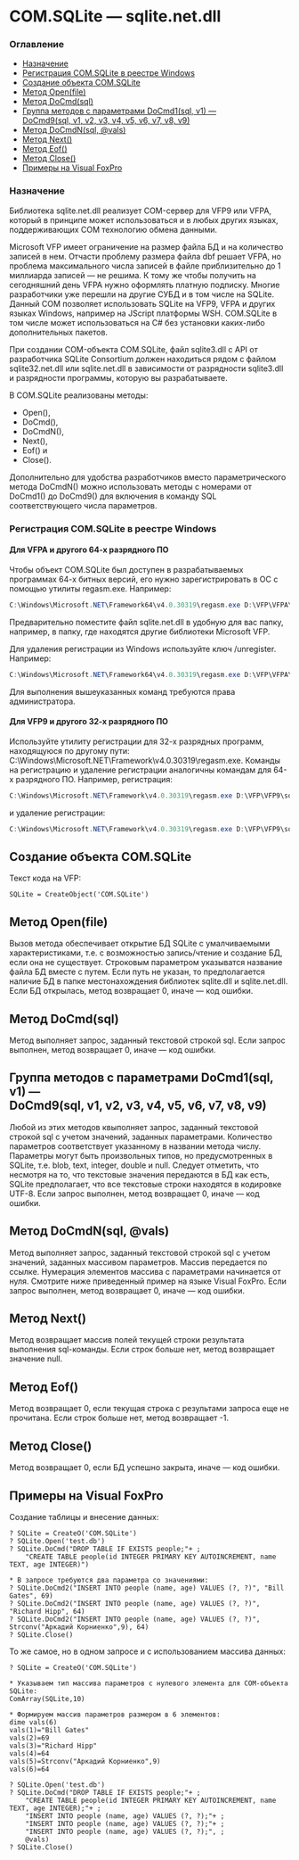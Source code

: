 # COM.SQLite — sqlite.net.dll
### Оглавление
- [Назначение](#Назначение)  
- [Регистрация COM.SQLite в реестре Windows](#Регистрация-COMSQLite-в-реестре-Windows)
- [Создание объекта COM.SQLite](#Создание-объекта-COMSQLite)
- [Метод Open(file)](#Метод-Openfile)
- [Метод DoCmd(sql)](#Метод-DoCmdsql)
- [Группа методов с параметрами DoCmd1(sql, v1) —<br>DoCmd9(sql, v1, v2, v3, v4, v5, v6, v7, v8, v9)](#Группа-методов-с-параметрами-DoCmd1sql-v1-DoCmd9sql-v1-v2-v3-v4-v5-v6-v7-v8-v9)
- [Метод DoCmdN(sql, @vals)](#Метод-DoCmdNsql-vals)
- [Метод Next()](#Метод-Next)
- [Метод Eof()](#Метод-Eof)
- [Метод Close()](#Метод-Close)
- [Примеры на Visual FoxPro](#Примеры-на-Visual-FoxPro)
### Назначение
Библиотека sqlite.net.dll реализует COM-сервер для VFP9 или VFPA, который в принципе может использоваться и в любых других языках, поддерживающих COM технологию обмена данными.  

Microsoft VFP имеет ограничение на размер файла БД и на количество записей в нем. Отчасти проблему размера файла dbf решает VFPA,
но проблема максимального числа записей в файле приблизительно до 1 миллиарда записей — не решима. К тому же чтобы получить на
сегодняшний день VFPA нужно оформлять платную подписку. Многие разработчики уже перешли на другие СУБД и в том числе на SQLite. Данный COM позволяет использовать SQLite на VFP9, VFPA и других языках Windows, например на JScript платформы WSH. COM.SQLite в том числе может использоваться на C# без установки каких-либо дополнительных пакетов.  

При создании COM-объекта COM.SQLite, файл sqlite3.dll с API от разработчика SQLite Consortium должен находиться рядом с файлом sqlite32.net.dll или sqlite.net.dll в зависимости от разрядности sqlite3.dll и разрядности программы, которую вы разрабатываете.  

В COM.SQLite реализованы методы:
- Open(),
- DoCmd(),
- DoCmdN(),
- Next(),
- Eof() и
- Close().

Дополнительно для удобства разработчиков вместо параметрического метода DoCmdN() можно использовать методы с номерами от DoCmd1() до DoCmd9() для включения в команду SQL соответствующего числа параметров.
### Регистрация COM.SQLite в реестре Windows
#### Для VFPA и другого 64-х разрядного ПО
Чтобы объект COM.SQLite был доступен в разрабатываемых программах 64-х битных версий, его нужно зарегистрировать в ОС с помощью
утилиты regasm.exe. Например:
```PowerShell
C:\Windows\Microsoft.NET\Framework64\v4.0.30319\regasm.exe D:\VFP\VFPA\sqlite.net.dll /codebase
```
Предварительно поместите файл sqlite.net.dll в удобную для вас папку, например, в папку, где находятся другие библиотеки
Microsoft VFP.  

Для удаления регистрации из Windows используйте ключ /unregister. Например:
```PowerShell
C:\Windows\Microsoft.NET\Framework64\v4.0.30319\regasm.exe D:\VFP\VFPA\sqlite.net.dll /unregister
```
Для выполнения вышеуказанных команд требуются права администратора.
#### Для VFP9 и другого 32-х разрядного ПО
Используйте утилиту регистрации для 32-х разрядных программ, находящуюся по другому пути:
C:\Windows\Microsoft.NET\Framework\v4.0.30319\regasm.exe. Команды на регистрацию и удаление регистрации аналогичны командам
для 64-х разрядного ПО. Например, регистрация:
```PowerShell
C:\Windows\Microsoft.NET\Framework\v4.0.30319\regasm.exe D:\VFP\VFP9\sqlite32.net.dll /codebase
```
и удаление регистрации:
```PowerShell
C:\Windows\Microsoft.NET\Framework\v4.0.30319\regasm.exe D:\VFP\VFP9\sqlite32.net.dll /unregister
```
## Создание объекта COM.SQLite
Текст кода на VFP:
```xBase
SQLite = CreateObject('COM.SQLite')
```
## Метод Open(file)
Вызов метода обеспечивает открытие БД SQLite с умалчиваемыми характеристиками, т.е. с возможностью запись/чтение и создание БД, если она не существует. Строковым параметром указыватся название файла БД вместе с путем. Если путь не указан, то предполагается наличие БД в папке местонахождения библиотек sqlite.dll и sqlite.net.dll. Если БД открылась, метод возвращает 0, иначе — код ошибки.
## Метод DoCmd(sql)
Метод выполняет запрос, заданный текстовой строкой sql. Если запрос выполнен, метод возвращает 0, иначе — код ошибки.
## Группа методов с параметрами DoCmd1(sql, v1) —<br>DoCmd9(sql, v1, v2, v3, v4, v5, v6, v7, v8, v9)
Любой из этих методов квыполняет запрос, заданный текстовой строкой sql с учетом значений, заданных параметрами. Количество параметров соответствует указанному в названии метода числу. Параметры могут быть произвольных типов, но предусмотренных в SQLite, т.е. blob, text, integer, double и null. Следует отметить, что несмотря на то, что текстовые значения передаются в БД как есть, SQLite предполагает, что все текстовые строки находятся в кодировке UTF-8. Если запрос выполнен, метод возвращает 0, иначе — код ошибки.
## Метод DoCmdN(sql, @vals)
Метод выполняет запрос, заданный текстовой строкой sql с учетом значений, заданных массивом параметров. Массив передается по ссылке. Нумерация элементов массива с параметрами начинается от нуля. Смотрите ниже приведенный пример на языке Visual FoxPro. Если запрос выполнен, метод возвращает 0, иначе — код ошибки.
## Метод Next()
Метод возвращает массив полей текущей строки результата выполнения sql-команды. Если строк больше нет, метод возвращает значение null.
## Метод Eof()
Метод возвращает 0, если текущая строка с результами запроса еще не прочитана. Если строк больше нет, метод возвращает -1.
## Метод Close()
Метод возвращает 0, если БД успешно закрыта, иначе — код ошибки.
## Примеры на Visual FoxPro
Создание таблицы и внесение данных:
```xbase
? SQLite = CreateO('COM.SQLite')
? SQLite.Open('test.db')
? SQLite.DoCmd("DROP TABLE IF EXISTS people;"+ ;
    "CREATE TABLE people(id INTEGER PRIMARY KEY AUTOINCREMENT, name TEXT, age INTEGER)")

* В запросе требуются два параметра со значениями:
? SQLite.DoCmd2("INSERT INTO people (name, age) VALUES (?, ?)", "Bill Gates", 69)
? SQLite.DoCmd2("INSERT INTO people (name, age) VALUES (?, ?)", "Richard Hipp", 64)
? SQLite.DoCmd2("INSERT INTO people (name, age) VALUES (?, ?)", Strconv("Аркадий Корниенко",9), 64)
? SQLite.Close()
```
То же самое, но в одном запросе и с использованием массива данных:
```xbase
? SQLite = CreateO('COM.SQLite')

* Указываем тип массива параметров с нулевого элемента для COM-объекта SQLite:
ComArray(SQLite,10)

* Формируем массив параметров размером в 6 элементов:
dime vals(6)
vals(1)="Bill Gates"
vals(2)=69
vals(3)="Richard Hipp"
vals(4)=64
vals(5)=Strconv("Аркадий Корниенко",9)
vals(6)=64

? SQLite.Open('test.db')
? SQLite.DoCmd("DROP TABLE IF EXISTS people;"+ ;
    "CREATE TABLE people(id INTEGER PRIMARY KEY AUTOINCREMENT, name TEXT, age INTEGER);"+ ;
    "INSERT INTO people (name, age) VALUES (?, ?);"+ ;
    "INSERT INTO people (name, age) VALUES (?, ?);"+ ;
    "INSERT INTO people (name, age) VALUES (?, ?);", ;
    @vals)
? SQLite.Close()
```
